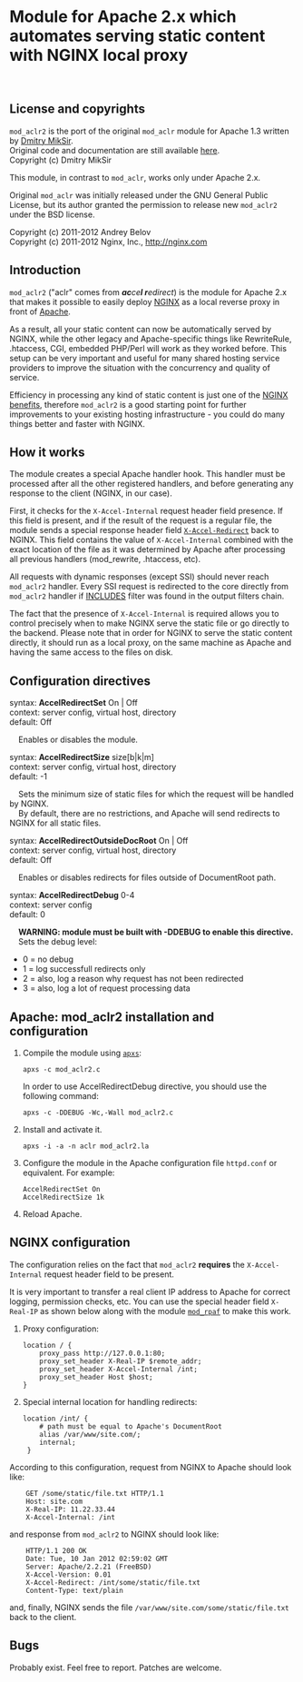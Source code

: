 
# Module for Apache 2.x which automates serving static content with NGINX local proxy
<br>

## License and copyrights

`mod_aclr2` is the port of the original `mod_aclr` module for Apache 1.3
written by [Dmitry MikSir](http://miksir.maker.ru).<br>
Original code and documentation are still available
[here](http://miksir.maker.ru/?r=72).<br>
Copyright (c) Dmitry MikSir

This module, in contrast to `mod_aclr`, works only under Apache 2.x.

Original `mod_aclr` was initially released under the GNU General Public License,
but its author granted the permission to release new `mod_aclr2`
under the BSD license.

Copyright (c) 2011-2012 Andrey Belov<br>
Copyright (c) 2011-2012 Nginx, Inc., http://nginx.com

## Introduction

`mod_aclr2` ("aclr" comes from <i>**ac**ce**l r**edirect</i>) is the module for
Apache 2.x that makes it possible to easily deploy [NGINX](http://nginx.org)
as a local reverse proxy in front of [Apache](http://httpd.apache.org).

As a result, all your static content can now be automatically served
by NGINX, while the other legacy and Apache-specific things like
RewriteRule, .htaccess, CGI, embedded PHP/Perl will work as they worked
before. This setup can be very important and useful for many shared hosting
service providers to improve the situation with the concurrency and quality
of service.

Efficiency in processing any kind of static content is just one of the
[NGINX benefits](http://nginx.com/papers/nginx-features.pdf),
therefore `mod_aclr2` is a good starting point for further improvements
to your existing hosting infrastructure - you could do many things
better and faster with NGINX.

## How it works

The module creates a special Apache handler hook. This handler
must be processed after all the other registered handlers,
and before generating any response to the client
(NGINX, in our case).

First, it checks for the `X-Accel-Internal` request header field presence.
If this field is present, and if the result of the request is a regular file,
the module sends a special response header field
[`X-Accel-Redirect`](http://wiki.nginx.org/X-accel#X-Accel-Redirect)
back to NGINX. This field contains the value of `X-Accel-Internal`
combined with the exact location of the file
as it was determined by Apache after processing all previous
handlers (mod_rewrite, .htaccess, etc).

All requests with dynamic responses (except SSI) should never
reach `mod_aclr2` handler. Every SSI request is redirected to the core
directly from `mod_aclr2` handler if
[INCLUDES](http://httpd.apache.org/docs/2.2/mod/mod_include.html) filter
was found in the output filters chain.

The fact that the presence of `X-Accel-Internal` is required
allows you to control precisely when to make NGINX serve the static
file or go directly to the backend. Please note that in order for NGINX
to serve the static content directly, it should run as a local proxy,
on the same machine as Apache and having the same access to the files on disk.

## Configuration directives

 syntax: **AccelRedirectSet** On | Off<br>
 context: server config, virtual host, directory<br>
 default: Off<br>

&nbsp;&nbsp;&nbsp; Enables or disables the module.

 syntax: **AccelRedirectSize** size[b|k|m]<br>
 context: server config, virtual host, directory<br>
 default: -1<br>
 
&nbsp;&nbsp;&nbsp; Sets the minimum size of static files for which the
 request will be handled by NGINX.<br>
&nbsp;&nbsp;&nbsp; By default, there are no restrictions, and
Apache will send redirects to NGINX for all static files.

 syntax: **AccelRedirectOutsideDocRoot** On | Off<br>
 context: server config, virtual host, directory<br>
 default: Off<br>

&nbsp;&nbsp;&nbsp; Enables or disables redirects for files
outside of DocumentRoot path.

 syntax: **AccelRedirectDebug** 0-4<br>
 context: server config<br>
 default: 0<br>

&nbsp;&nbsp;&nbsp; <b>WARNING: module must be built with -DDEBUG to enable this directive.</b><br>
&nbsp;&nbsp;&nbsp; Sets the debug level:<br>

 *	0 = no debug
 *	1 = log successfull redirects only
 *	2 = also, log a reason why request has not been redirected
 *	3 = also, log a lot of request processing data

## Apache: mod_aclr2 installation and configuration

 1. Compile the module using [`apxs`](http://man.cx/apxs):

        apxs -c mod_aclr2.c

    In order to use AccelRedirectDebug directive, you should use the following command:

        apxs -c -DDEBUG -Wc,-Wall mod_aclr2.c

 2. Install and activate it.

        apxs -i -a -n aclr mod_aclr2.la

 3. Configure the module in the Apache configuration file `httpd.conf`
    or equivalent. For example:
 
        AccelRedirectSet On
        AccelRedirectSize 1k

 4. Reload Apache.
 
## NGINX configuration

The configuration relies on the fact that `mod_aclr2` **requires** the
`X-Accel-Internal` request header field to be present.

It is very important to transfer a real client IP address to Apache
for correct logging, permission checks, etc. You can use the special
header field `X-Real-IP` as shown below along with the module
[`mod_rpaf`](http://stderr.net/apache/rpaf) to make this work.

 1. Proxy configuration:

        location / {
            proxy_pass http://127.0.0.1:80;
            proxy_set_header X-Real-IP $remote_addr;
            proxy_set_header X-Accel-Internal /int;
            proxy_set_header Host $host;
        }

 2. Special internal location for handling redirects:

        location /int/ {
            # path must be equal to Apache's DocumentRoot
            alias /var/www/site.com/;
            internal;
         }

According to this configuration, request from NGINX to Apache should look like:

        GET /some/static/file.txt HTTP/1.1
        Host: site.com
        X-Real-IP: 11.22.33.44
        X-Accel-Internal: /int

and response from `mod_aclr2` to NGINX should look like:

        HTTP/1.1 200 OK
        Date: Tue, 10 Jan 2012 02:59:02 GMT
        Server: Apache/2.2.21 (FreeBSD)
        X-Accel-Version: 0.01
        X-Accel-Redirect: /int/some/static/file.txt
        Content-Type: text/plain

and, finally, NGINX sends the file `/var/www/site.com/some/static/file.txt`
back to the client.

## Bugs

Probably exist. Feel free to report. Patches are welcome.

